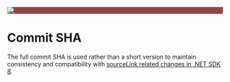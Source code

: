 ﻿---
uid: commit-sha
---

<div style="background-color:#944248;padding:0px;margin-bottom:0.5em">
  <img src="https://noetictools.github.io/Git2SemVer.MSBuild/Images/Git2SemVer_banner_840x70.png"/>
</div>

# Commit SHA

The full commit SHA is used rather than a short version to maintain consistency and compatibility with [sourceLink related changes in .NET SDK 8](https://learn.microsoft.com/en-us/dotnet/core/compatibility/sdk/8.0/source-link).

